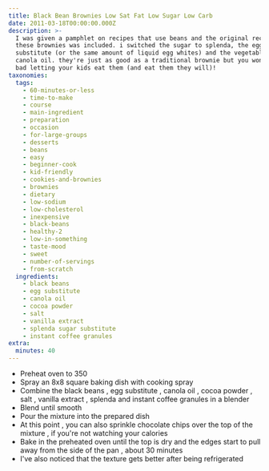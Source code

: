 ```yaml
---
title: Black Bean Brownies Low Sat Fat Low Sugar Low Carb
date: 2011-03-18T00:00:00.000Z
description: >-
  I was given a pamphlet on recipes that use beans and the original recipe for
  these brownies was included. i switched the sugar to splenda, the eggs to egg
  substitute (or the same amount of liquid egg whites) and the vegetable oil to
  canola oil. they're just as good as a traditional brownie but you won't feel
  bad letting your kids eat them (and eat them they will)!
taxonomies:
  tags:
    - 60-minutes-or-less
    - time-to-make
    - course
    - main-ingredient
    - preparation
    - occasion
    - for-large-groups
    - desserts
    - beans
    - easy
    - beginner-cook
    - kid-friendly
    - cookies-and-brownies
    - brownies
    - dietary
    - low-sodium
    - low-cholesterol
    - inexpensive
    - black-beans
    - healthy-2
    - low-in-something
    - taste-mood
    - sweet
    - number-of-servings
    - from-scratch
  ingredients:
    - black beans
    - egg substitute
    - canola oil
    - cocoa powder
    - salt
    - vanilla extract
    - splenda sugar substitute
    - instant coffee granules
extra:
  minutes: 40
---
```

 - Preheat oven to 350
 - Spray an 8x8 square baking dish with cooking spray
 - Combine the black beans , egg substitute , canola oil , cocoa powder , salt , vanilla extract , splenda and instant coffee granules in a blender
 - Blend until smooth
 - Pour the mixture into the prepared dish
 - At this point , you can also sprinkle chocolate chips over the top of the mixture , if you're not watching your calories
 - Bake in the preheated oven until the top is dry and the edges start to pull away from the side of the pan , about 30 minutes
 - I've also noticed that the texture gets better after being refrigerated
